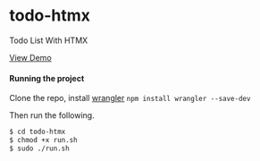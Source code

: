# todo-htmx

Todo List With HTMX

[View Demo](https://todo-htmx.pages.dev/)

#### Running the project
Clone the repo, install [wrangler](https://developers.cloudflare.com/workers/wrangler/install-and-update/) `npm install wrangler --save-dev`

Then run the following.

```bash
$ cd todo-htmx
$ chmod +x run.sh
$ sudo ./run.sh
```

